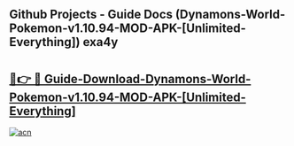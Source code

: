 ## Github Projects - Guide Docs (Dynamons-World-Pokemon-v1.10.94-MOD-APK-[Unlimited-Everything]) exa4y

# <h2><a href="https://apkcomod.com?title=Dynamons-World-Pokemon-v1.10.94-MOD-APK-[Unlimited-Everything]">🔗👉 🔴 Guide-Download-Dynamons-World-Pokemon-v1.10.94-MOD-APK-[Unlimited-Everything] </a></h2>

[![acn](https://github.com/user-attachments/assets/0f9c940e-d8b0-45ae-aac7-cd30a18b3e1c)](https://apkcomod.com?title=Dynamons-World-Pokemon-v1.10.94-MOD-APK-[Unlimited-Everything])
